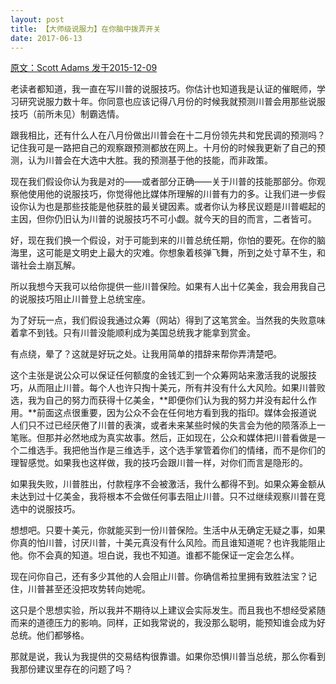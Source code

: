```yaml
---
layout: post
title: 【大师级说服力】在你脑中拨弄开关
date: 2017-06-13
---
```


[原文：Scott Adams   发于2015-12-09][1]

老读者都知道，我一直在写川普的说服技巧。你估计也知道我是认证的催眠师，学习研究说服力数十年。你同意也应该记得八月份的时候我就预测川普会用那些说服技巧（前所未见）制霸选情。

跟我相比，还有什么人在八月份做出川普会在十二月份领先共和党民调的预测吗？记住我可是一路把自己的观察跟预测都放在网上。十月份的时候我更新了自己的预测，认为川普会在大选中大胜。我的预测基于他的技能，而非政策。

现在我们假设你认为我是对的——或者部分正确——关于川普的技能那部分。你观察他使用他的说服技巧，你觉得他比媒体所理解的川普有力的多。让我们进一步假设你认为也是那些技能是他获胜的最关键因素。或者你认为移民议题是川普崛起的主因，但你仍旧认为川普的说服技巧不可小觑。就今天的目的而言，二者皆可。

好，现在我们换一个假设，对于可能到来的川普总统任期，你怕的要死。在你的脑海里，这可能是文明史上最大的灾难。你想象着核弹飞舞，所到之处寸草不生，和谐社会土崩瓦解。

所以我想今天我可以给你提供一些川普保险。如果有人出十亿美金，我会用我自己的说服技巧阻止川普登上总统宝座。

为了好玩一点，我们假设我通过众筹（网站）得到了这笔赏金。当然我的失败意味着拿不到钱。只有川普没能顺利成为美国总统我才能拿到赏金。

有点绕，晕了？这就是好玩之处。让我用简单的措辞来帮你弄清楚吧。

这个主张是说公众可以保证任何额度的金钱汇到一个众筹网站来激活我的说服技巧，从而阻止川普。每个人也许只掏十美元，所有并没有什么大风险。如果川普败选，我为自己的努力而获得十亿美金，**即便你们认为我的努力并没有起什么作用。**前面这点很重要，因为公众不会在任何地方看到我的指印。媒体会报道说人们只不过已经厌倦了川普的表演，或者未来某些时候的失言会为他的陨落添上一笔账。但那并必然地成为真实故事。然后，正如现在，公众和媒体把川普看做是一个二维选手。我把他当作是三维选手，这个选手掌管着你们的情绪，而不是你们的理智感觉。如果我也这样做，我的技巧会跟川普一样，对你们而言是隐形的。

如果我失败，川普胜出，付款程序不会被激活，我什么都得不到。如果众筹金额从未达到过十亿美金，我将根本不会做任何事去阻止川普。只不过继续观察川普在竞选中的说服技巧。

想想吧。只要十美元，你就能买到一份川普保险。生活中从无确定无疑之事，如果你真的怕川普，讨厌川普，十美元真没有什么风险。而且谁知道呢？也许我能阻止他。你不会真的知道。坦白说，我也不知道。谁都不能保证一定会怎么样。

现在问你自己，还有多少其他的人会阻止川普。你确信希拉里拥有致胜法宝？记住，川普甚至还没把攻势转向她呢。

这只是个思想实验，所以我并不期待以上建议会实际发生。而且我也不想经受紧随而来的道德压力的影响。同样，正如我常说的，我没那么聪明，能预知谁会成为好总统。他们都够格。

那就是说，我认为我提供的交易结构很靠谱。如果你恐惧川普当总统，那么你看到我那份建议里存在的问题了吗？


[1]: http://blog.dilbert.com/post/134861704021/my-offer-to-stop-donald-trump





